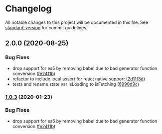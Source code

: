 # Changelog

All notable changes to this project will be documented in this file. See [standard-version](https://github.com/conventional-changelog/standard-version) for commit guidelines.

## 2.0.0 (2020-08-25)


### Bug Fixes

* drop support for es5 by removing babel due to bad generator function conversion ([fe2411b](https://github.com/damusix/saga-slice-helpers/commit/fe2411ba5e92966ba6495284e800c385ea660ca0))
* refactor to include local assert for react native support ([2d11f3d](https://github.com/damusix/saga-slice-helpers/commit/2d11f3dc4c5b2f3c29e681e614508a235b6989c3))
* tests and rename state var isLoading to isFetching ([6990d9c](https://github.com/damusix/saga-slice-helpers/commit/6990d9c962930dace66b8a608fbf61820c9fe909))

### [1.0.3](https://github.com/damusix/saga-slice-helpers/compare/v1.0.2...v1.0.3) (2020-01-23)


### Bug Fixes

* drop support for es5 by removing babel due to bad generator function conversion ([fe2411b](https://github.com/damusix/saga-slice-helpers/commit/fe2411ba5e92966ba6495284e800c385ea660ca0))
